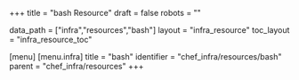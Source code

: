 +++
title = "bash Resource"
draft = false
robots = ""

data_path = ["infra","resources","bash"]
layout = "infra_resource"
toc_layout = "infra_resource_toc"

[menu]
  [menu.infra]
    title = "bash"
    identifier = "chef_infra/resources/bash"
    parent = "chef_infra/resources"
+++

<!-- The contents of this page are automatically generated from the bash.yaml file in the data/infra/resources directory. -->
<!-- To suggest a change, edit the https://github.com/chef/chef/blob/main/lib/chef/resource/bash.rb file and submit a pull request to the https://github.com/chef/chef repository. -->
<!-- markdownlint-disable-file -->
